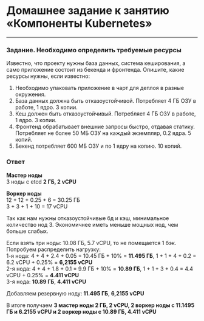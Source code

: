 # Домашнее задание к занятию «Компоненты Kubernetes»


------

### Задание. Необходимо определить требуемые ресурсы
Известно, что проекту нужны база данных, система кеширования, а само приложение состоит из бекенда и фронтенда. Опишите, какие ресурсы нужны, если известно:

1. Необходимо упаковать приложение в чарт для деплоя в разные окружения. 
2. База данных должна быть отказоустойчивой. Потребляет 4 ГБ ОЗУ в работе, 1 ядро. 3 копии. 
3. Кеш должен быть отказоустойчивый. Потребляет 4 ГБ ОЗУ в работе, 1 ядро. 3 копии. 
4. Фронтенд обрабатывает внешние запросы быстро, отдавая статику. Потребляет не более 50 МБ ОЗУ на каждый экземпляр, 0.2 ядра. 5 копий. 
5. Бекенд потребляет 600 МБ ОЗУ и по 1 ядру на копию. 10 копий.

### Ответ
**Мастер ноды**  
3 ноды с etcd **2 ГБ, 2 vCPU**

**Воркер ноды**  
12 + 12 + 0.25 + 6 = 30.25 ГБ  
3 + 3 + 1 + 10 = 17 vCPU

Так как нам нужны отказоустойчивые бд и кэш, минимальное количество нод 3. Экономичнее иметь меньше мощных нод, чем больше слабых.

Если взять три ноды: 10.08 ГБ, 5.7 vCPU, то не помещается 1 бэк. Попробуем распределить нагрузку:  
1-я нода: 4 + 4 + 2.4 + 0.05 = 10.45 ГБ + 10% = **11.495 ГБ**, 1 + 1 + 4 + 0.2 = 6.2 vCPU + 0.25% = **6,2155 vCPU**  
2-я нода: 4 + 4 + 1.8 + 0.1 = 9.9 ГБ + 10% = **10.89 ГБ**, 1 + 1 + 3 + 0.4 = 4.4 vCPU + 0.25% = **4.411 vCPU**  
3-я нода:  **10.89 ГБ**, **4.411 vCPU**

Добавляем резервную ноду: **11.495 ГБ**, **6,2155 vCPU**

В итоге получаем **3 мастер ноды 2 ГБ, 2 vCPU, 2 воркер ноды с 11.1495 ГБ и 6.2155 vCPU и 2 воркер ноды с 10.89 ГБ, 4.411 vCPU**
 



